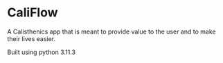 # CaliFlow
 A Calisthenics app that is meant to provide value to the user and to make their lives easier.

Built using python 3.11.3